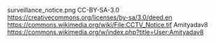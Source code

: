surveillance_notice.png
CC-BY-SA-3.0
https://creativecommons.org/licenses/by-sa/3.0/deed.en
https://commons.wikimedia.org/wiki/File:CCTV_Notice.tif
Amityadav8
https://commons.wikimedia.org/w/index.php?title=User:Amityadav8
